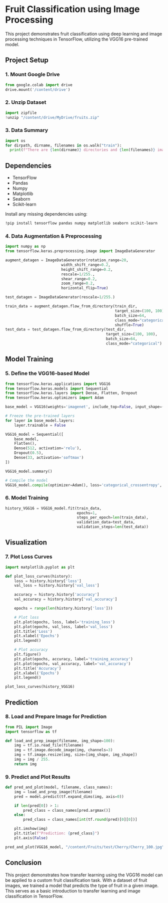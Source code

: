 
# Fruit Classification using Image Processing

This project demonstrates fruit classification using deep learning and image processing techniques in TensorFlow, utilizing the VGG16 pre-trained model.

## Project Setup

### 1. Mount Google Drive
```python
from google.colab import drive
drive.mount('/content/drive')
```

### 2. Unzip Dataset
```python
import zipfile
!unzip "/content/drive/MyDrive/fruits.zip"
```

### 3. Data Summary
```python
import os
for dirpath, dirname, filenames in os.walk("train"):
  print(f"There are {len(dirname)} directories and {len(filenames)} images in {dirpath}")
```

## Dependencies
- TensorFlow
- Pandas
- Numpy
- Matplotlib
- Seaborn
- Scikit-learn

Install any missing dependencies using:
```bash
!pip install tensorflow pandas numpy matplotlib seaborn scikit-learn
```

### 4. Data Augmentation & Preprocessing
```python
import numpy as np
from tensorflow.keras.preprocessing.image import ImageDataGenerator

augment_datagen = ImageDataGenerator(rotation_range=20,
                         width_shift_range=0.2,
                         height_shift_range=0.2,
                         rescale=1/255.,
                         shear_range=0.2,
                         zoom_range=0.2,
                         horizontal_flip=True)

test_datagen = ImageDataGenerator(rescale=1/255.)

train_data = augment_datagen.flow_from_directory(train_dir,
                                                 target_size=(100, 100),
                                                 batch_size=64,
                                                 class_mode="categorical",
                                                 shuffle=True)
test_data = test_datagen.flow_from_directory(test_dir,
                                             target_size=(100, 100),
                                             batch_size=64,
                                             class_mode="categorical")
```

## Model Training

### 5. Define the VGG16-based Model
```python
from tensorflow.keras.applications import VGG16
from tensorflow.keras.models import Sequential
from tensorflow.keras.layers import Dense, Flatten, Dropout
from tensorflow.keras.optimizers import Adam

base_model = VGG16(weights='imagenet', include_top=False, input_shape=(100, 100, 3))

# Freeze the pre-trained layers
for layer in base_model.layers:
    layer.trainable = False

VGG16_model = Sequential([
    base_model,
    Flatten(),
    Dense(512, activation='relu'),
    Dropout(0.5),
    Dense(33, activation='softmax')
])

VGG16_model.summary()

# Compile the model
VGG16_model.compile(optimizer=Adam(), loss='categorical_crossentropy', metrics=['accuracy'])
```

### 6. Model Training
```python
history_VGG16 = VGG16_model.fit(train_data,
                                epochs=1,
                                steps_per_epoch=len(train_data),
                                validation_data=test_data,
                                validation_steps=len(test_data))
```

## Visualization

### 7. Plot Loss Curves
```python
import matplotlib.pyplot as plt

def plot_loss_curves(history):
    loss = history.history['loss']
    val_loss = history.history['val_loss']

    accuracy = history.history['accuracy']
    val_accuracy = history.history['val_accuracy']

    epochs = range(len(history.history['loss']))

    # Plot loss
    plt.plot(epochs, loss, label='training_loss')
    plt.plot(epochs, val_loss, label='val_loss')
    plt.title('Loss')
    plt.xlabel('Epochs')
    plt.legend()

    # Plot accuracy
    plt.figure()
    plt.plot(epochs, accuracy, label='training_accuracy')
    plt.plot(epochs, val_accuracy, label='val_accuracy')
    plt.title('Accuracy')
    plt.xlabel('Epochs')
    plt.legend()

plot_loss_curves(history_VGG16)
```

## Prediction

### 8. Load and Prepare Image for Prediction
```python
from PIL import Image
import tensorflow as tf

def load_and_prep_image(filename, img_shape=100):
    img = tf.io.read_file(filename)
    img = tf.image.decode_image(img, channels=3)
    img = tf.image.resize(img, size=[img_shape, img_shape])
    img = img / 255.
    return img
```

### 9. Predict and Plot Results
```python
def pred_and_plot(model, filename, class_names):
    img = load_and_prep_image(filename)
    pred = model.predict(tf.expand_dims(img, axis=0))

    if len(pred[0]) > 1:
        pred_class = class_names[pred.argmax()]
    else:
        pred_class = class_names[int(tf.round(pred)[0][0])]

    plt.imshow(img)
    plt.title(f"Prediction: {pred_class}")
    plt.axis(False)

pred_and_plot(VGG16_model, "/content/Fruits/test/Cherry/Cherry_100.jpg", class_names)
```

## Conclusion

This project demonstrates how transfer learning using the VGG16 model can be applied to a custom fruit classification task. With a dataset of fruit images, we trained a model that predicts the type of fruit in a given image. This serves as a basic introduction to transfer learning and image classification in TensorFlow.

